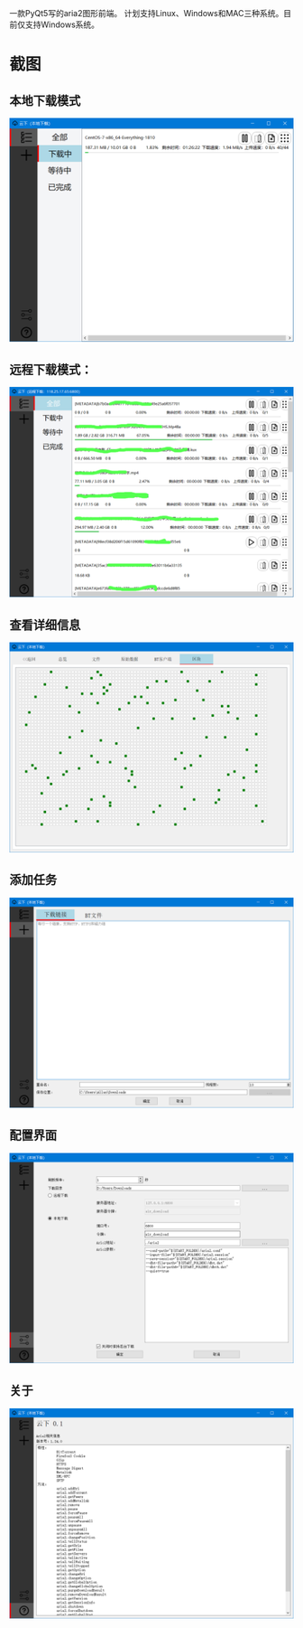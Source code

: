 一款PyQt5写的aria2图形前端。
计划支持Linux、Windows和MAC三种系统。目前仅支持Windows系统。



# 截图
## 本地下载模式
![](ScreenShot/1.png)

## 远程下载模式：
![](ScreenShot/6.png)

## 查看详细信息
![](ScreenShot/2.png)

## 添加任务
![](ScreenShot/3.png)

## 配置界面
![](ScreenShot/4.png)

## 关于
![](ScreenShot/5.png)
